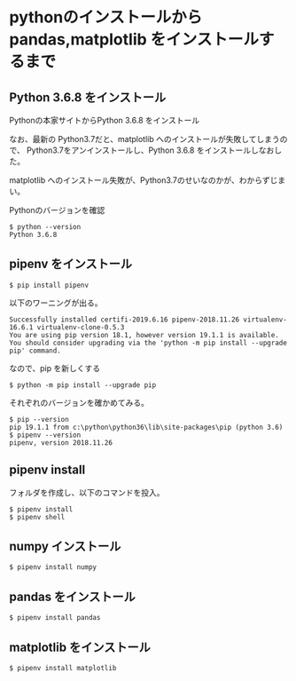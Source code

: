 # pythonのインストールからpandas,matplotlib をインストールするまで

## Python 3.6.8 をインストール

Pythonの本家サイトからPython 3.6.8 をインストール

なお、最新の Python3.7だと、matplotlib へのインストールが失敗してしまうので、
Python3.7をアンインストールし、Python 3.6.8 をインストールしなおした。

matplotlib へのインストール失敗が、Python3.7のせいなのかが、わからずじまい。

Pythonのバージョンを確認

```
$ python --version
Python 3.6.8
```


## pipenv をインストール

```
$ pip install pipenv
```

以下のワーニングが出る。

```
Successfully installed certifi-2019.6.16 pipenv-2018.11.26 virtualenv-16.6.1 virtualenv-clone-0.5.3
You are using pip version 18.1, however version 19.1.1 is available.
You should consider upgrading via the 'python -m pip install --upgrade pip' command.
```

なので、pip を新しくする

```
$ python -m pip install --upgrade pip
```

それぞれのバージョンを確かめてみる。

```
$ pip --version
pip 19.1.1 from c:\python\python36\lib\site-packages\pip (python 3.6)
$ pipenv --version
pipenv, version 2018.11.26
```

## pipenv install

フォルダを作成し、以下のコマンドを投入。

```
$ pipenv install
$ pipenv shell
```



## numpy インストール

```
$ pipenv install numpy
```


## pandas をインストール

```
$ pipenv install pandas
```

## matplotlib をインストール

```
$ pipenv install matplotlib
```
```

